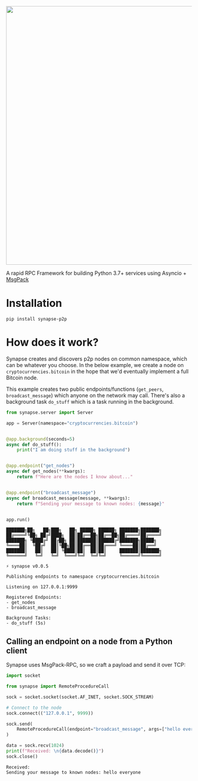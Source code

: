 <img src="https://user-images.githubusercontent.com/1169974/54090956-6e63f500-4350-11e9-882a-c846420c22f2.png" width=700>

A rapid RPC Framework for building Python 3.7+ services using Asyncio + [MsgPack](https://msgpack.org/index.html)

# Installation

```
pip install synapse-p2p
```

# How does it work?

Synapse creates and discovers p2p nodes on common namespace, which can be whatever you choose. In the below example, we create a node on `cryptocurrencies.bitcoin` in the hope that we'd eventually implement a full Bitcoin node.

This example creates two public endpoints/functions (`get_peers`, `broadcast_message`) which anyone on the network may call. There's also a background task `do_stuff` which is a task running in the background.

```python
from synapse.server import Server

app = Server(namespace="cryptocurrencies.bitcoin")


@app.background(seconds=5)
async def do_stuff():
    print("I am doing stuff in the background")


@app.endpoint("get_nodes")
async def get_nodes(**kwargs):
    return f"Here are the nodes I know about..."


@app.endpoint("broadcast_message")
async def broadcast_message(message, **kwargs):
    return f"Sending your message to known nodes: {message}"


app.run()

```

```
███████╗██╗   ██╗███╗   ██╗ █████╗ ██████╗ ███████╗███████╗
██╔════╝╚██╗ ██╔╝████╗  ██║██╔══██╗██╔══██╗██╔════╝██╔════╝
███████╗ ╚████╔╝ ██╔██╗ ██║███████║██████╔╝███████╗█████╗  
╚════██║  ╚██╔╝  ██║╚██╗██║██╔══██║██╔═══╝ ╚════██║██╔══╝  
███████║   ██║   ██║ ╚████║██║  ██║██║     ███████║███████╗
╚══════╝   ╚═╝   ╚═╝  ╚═══╝╚═╝  ╚═╝╚═╝     ╚══════╝╚══════╝
            
⚡ synapse v0.0.5                              

Publishing endpoints to namespace cryptocurrencies.bitcoin

Listening on 127.0.0.1:9999

Registered Endpoints:
- get_nodes
- broadcast_message

Background Tasks:
- do_stuff (5s)
```

## Calling an endpoint on a node from a Python client

Synapse uses MsgPack-RPC, so we craft a payload and send it over TCP:

```python
import socket

from synapse import RemoteProcedureCall

sock = socket.socket(socket.AF_INET, socket.SOCK_STREAM)

# Connect to the node
sock.connect(("127.0.0.1", 9999))

sock.send(
    RemoteProcedureCall(endpoint="broadcast_message", args=["hello everyone"]).encode()
)

data = sock.recv(1024)
print(f"Received: \n{data.decode()}")
sock.close()
```
```
Received: 
Sending your message to known nodes: hello everyone
```
